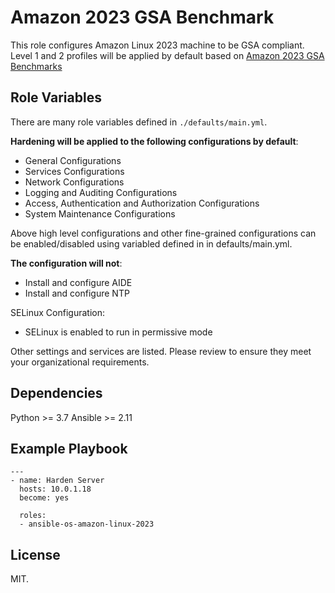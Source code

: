# Amazon 2023 GSA Benchmark

This role configures Amazon Linux 2023 machine to be GSA compliant. Level 1 and 2 profiles will be applied by default based on [Amazon 2023 GSA Benchmarks](https://docs.google.com/spreadsheets/d/1Bf0QBKHbEOLA8tHfqQy7REO90CMnOPVPpZZlE7Ijy8g/edit#gid=884169645)

## Role Variables

There are many role variables defined in ``./defaults/main.yml``.

**Hardening will be applied to the following configurations by default**:

- General Configurations
- Services Configurations
- Network Configurations
- Logging and Auditing Configurations
- Access, Authentication and Authorization Configurations
- System Maintenance Configurations

Above high level configurations and other fine-grained configurations can be enabled/disabled using variabled defined in in defaults/main.yml.

**The configuration will not**:

- Install and configure AIDE
- Install and configure NTP

SELinux Configuration:
- SELinux is enabled to run in permissive mode

Other settings and services are listed. Please review to ensure they meet your organizational requirements.

## Dependencies

Python  >= 3.7
Ansible >= 2.11

## Example Playbook

```
---
- name: Harden Server
  hosts: 10.0.1.18
  become: yes

  roles:
  - ansible-os-amazon-linux-2023
```

## License

MIT.
